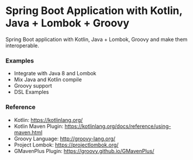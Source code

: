 Spring Boot Application with Kotlin, Java + Lombok + Groovy
===========================================================
Spring Boot application with Kotlin, Java + Lombok, Groovy and make them interoperable.

### Examples

* Integrate with Java 8 and Lombok
* Mix Java and Kotlin compile
* Groovy support
* DSL Examples


### Reference

* Kotlin: https://kotlinlang.org/
* Kotlin Maven Plugin: https://kotlinlang.org/docs/reference/using-maven.html
* Groovy Language: http://groovy-lang.org/
* Project Lombok: https://projectlombok.org/
* GMavenPlus Plugin: https://groovy.github.io/GMavenPlus/
